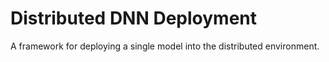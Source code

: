 # Distributed DNN Deployment

A framework for deploying a single model into the distributed environment.